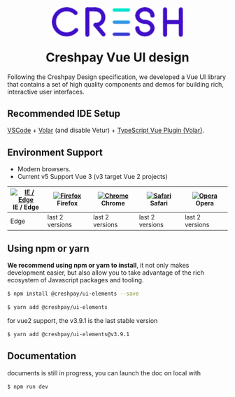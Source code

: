 <div style="display:flex;justify-content:center;align-items:center;"><img src="public/cresh-logo.svg" width="300"/></div>

<h1 style="text-align:center;margin-top:30px;">Creshpay Vue UI design</h1>

Following the Creshpay Design specification, we developed a Vue UI library that contains a set of high quality components and demos for building rich, interactive user interfaces.

## Recommended IDE Setup

[VSCode](https://code.visualstudio.com/) + [Volar](https://marketplace.visualstudio.com/items?itemName=johnsoncodehk.volar) (and disable Vetur) + [TypeScript Vue Plugin (Volar)](https://marketplace.visualstudio.com/items?itemName=johnsoncodehk.vscode-typescript-vue-plugin).

## Environment Support

- Modern browsers.
- Current v5 Support Vue 3 (v3 target Vue 2 projects)

| [<img src="https://raw.githubusercontent.com/alrra/browser-logos/master/src/edge/edge_48x48.png" alt="IE / Edge" width="24px" height="24px" />](http://godban.github.io/browsers-support-badges/)</br>IE / Edge | [<img src="https://raw.githubusercontent.com/alrra/browser-logos/master/src/firefox/firefox_48x48.png" alt="Firefox" width="24px" height="24px" />](http://godban.github.io/browsers-support-badges/)</br>Firefox | [<img src="https://raw.githubusercontent.com/alrra/browser-logos/master/src/chrome/chrome_48x48.png" alt="Chrome" width="24px" height="24px" />](http://godban.github.io/browsers-support-badges/)</br>Chrome | [<img src="https://raw.githubusercontent.com/alrra/browser-logos/master/src/safari/safari_48x48.png" alt="Safari" width="24px" height="24px" />](http://godban.github.io/browsers-support-badges/)</br>Safari | [<img src="https://raw.githubusercontent.com/alrra/browser-logos/master/src/opera/opera_48x48.png" alt="Opera" width="24px" height="24px" />](http://godban.github.io/browsers-support-badges/)</br>Opera |
| --- | --- | --- | --- | --- |
| Edge | last 2 versions | last 2 versions | last 2 versions | last 2 versions |

## Using npm or yarn

**We recommend using npm or yarn to install**, it not only makes development easier, but also allow you to take advantage of the rich ecosystem of Javascript packages and tooling.

```bash
$ npm install @creshpay/ui-elements --save
```

```bash
$ yarn add @creshpay/ui-elements
```

for vue2 support, the v3.9.1 is the last stable version

```bash
$ yarn add @creshpay/ui-elements@v3.9.1
```

## Documentation

documents is still in progress, you can launch the doc on local with
```bash
$ npm run dev
```
